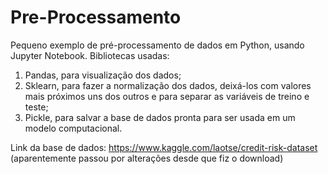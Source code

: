 # Pre-Processamento
Pequeno exemplo de pré-processamento de dados em Python, usando Jupyter Notebook.
Bibliotecas usadas: 

1. Pandas, para visualização dos dados;
2. Sklearn, para fazer a normalização dos dados, deixá-los com valores mais próximos uns dos outros e para separar as variáveis de treino e teste;
4. Pickle, para salvar a base de dados pronta para ser usada em um modelo computacional.


Link da base de dados: https://www.kaggle.com/laotse/credit-risk-dataset (aparentemente passou por alterações desde que fiz o download)
